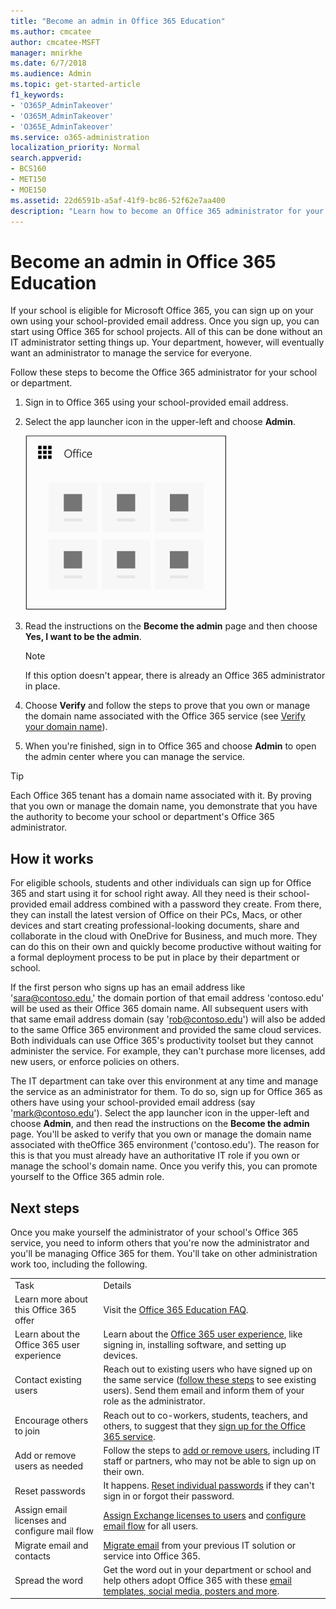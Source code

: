 ```yaml
---
title: "Become an admin in Office 365 Education"
ms.author: cmcatee
author: cmcatee-MSFT
manager: mnirkhe
ms.date: 6/7/2018
ms.audience: Admin
ms.topic: get-started-article
f1_keywords:
- 'O365P_AdminTakeover'
- 'O365M_AdminTakeover'
- 'O365E_AdminTakeover'
ms.service: o365-administration
localization_priority: Normal
search.appverid:
- BCS160
- MET150
- MOE150
ms.assetid: 22d6591b-a5af-41f9-bc86-52f62e7aa400
description: "Learn how to become an Office 365 administrator for your school or department."
---
```


# Become an admin in Office 365 Education

If your school is eligible for Microsoft Office 365, you can sign up on your own using your school-provided email address. Once you sign up, you can start using Office 365 for school projects. All of this can be done without an IT administrator setting things up. Your department, however, will eventually want an administrator to manage the service for everyone. 
  
Follow these steps to become the Office 365 administrator for your school or department. 
  
1. Sign in to Office 365 using your school-provided email address.
    
2. Select the app launcher icon in the upper-left and choose **Admin**.
    
    ![The Office app launcher](../media/b7d9b63a-6ed1-4956-bf1f-8e3caeb09f0b.png)
  
3. Read the instructions on the **Become the admin** page and then choose **Yes, I want to be the admin**.
    
    > [!NOTE]
    >  If this option doesn't appear, there is already an Office 365 administrator in place. 
  
4. Choose **Verify** and follow the steps to prove that you own or manage the domain name associated with the Office 365 service (see [Verify your domain name](https://support.office.com/en-US/Article/Verify-your-Office-365-domain-to-prove-ownership-or-to-activate-services-like-Yammer-87d1844e-aa47-4dc0-a61b-1b773fd4e590?ui=en-US&amp;rs=en-US&amp;ad=US)).
    
5. When you're finished, sign in to Office 365 and choose **Admin** to open the admin center where you can manage the service. 
    
> [!TIP]
> Each Office 365 tenant has a domain name associated with it. By proving that you own or manage the domain name, you demonstrate that you have the authority to become your school or department's Office 365 administrator. 
  
## How it works

For eligible schools, students and other individuals can sign up for Office 365 and start using it for school right away. All they need is their school-provided email address combined with a password they create. From there, they can install the latest version of Office on their PCs, Macs, or other devices and start creating professional-looking documents, share and collaborate in the cloud with OneDrive for Business, and much more. They can do this on their own and quickly become productive without waiting for a formal deployment process to be put in place by their department or school.
  
 If the first person who signs up has an email address like 'sara@contoso.edu,' the domain portion of that email address 'contoso.edu' will be used as their Office 365 domain name. All subsequent users with that same email address domain (say 'rob@contoso.edu') will also be added to the same Office 365 environment and provided the same cloud services. Both individuals can use Office 365's productivity toolset but they cannot administer the service. For example, they can't purchase more licenses, add new users, or enforce policies on others. 
  
The IT department can take over this environment at any time and manage the service as an administrator for them. To do so, sign up for Office 365 as others have using your school-provided email address (say 'mark@contoso.edu'). Select the app launcher icon in the upper-left and choose **Admin**, and then read the instructions on the **Become the admin** page. You'll be asked to verify that you own or manage the domain name associated with theOffice 365 environment ('contoso.edu'). The reason for this is that you must already have an authoritative IT role if you own or manage the school's domain name. Once you verify this, you can promote yourself to the Office 365 admin role. 
  
## Next steps

Once you make yourself the administrator of your school's Office 365 service, you need to inform others that you're now the administrator and you'll be managing Office 365 for them. You'll take on other administration work too, including the following.
  
|||
|:-----|:-----|
|Task  <br/> |Details  <br/> |
|Learn more about this Office 365 offer  <br/> |Visit the [Office 365 Education FAQ](https://support.office.com/article/7fb1b2f9-94c2-4cbb-b01e-a6eca34261d6.aspx).  <br/> |
|Learn about the Office 365 user experience  <br/> |Learn about the [Office 365 user experience](../security-and-compliance/get-started-with-office-365.md), like signing in, installing software, and setting up devices.  <br/> |
|Contact existing users  <br/> |Reach out to existing users who have signed up on the same service ([follow these steps](../add-users-2/add-users-2.md) to see existing users). Send them email and inform them of your role as the administrator.  <br/> |
|Encourage others to join  <br/> |Reach out to co-workers, students, teachers, and others, to suggest that they [sign up for the Office 365 service](https://products.office.com/en-us/student/office-in-education?ms.officeurl=students).  <br/> |
|Add or remove users as needed  <br/> |Follow the steps to [add or remove users](../add-users-2/add-users-2.md), including IT staff or partners, who may not be able to sign up on their own.  <br/> |
|Reset passwords  <br/> |It happens. [Reset individual passwords](../add-users-2/reset-passwords.md) if they can't sign in or forgot their password.  <br/> |
|Assign email licenses and configure mail flow  <br/> |[Assign Exchange licenses to users](../subscriptions-and-billing/assign-licenses-to-users.md) and [configure email flow](https://technet.microsoft.com/en-us/library/jj937232%28v=exchg.150%29.aspx) for all users.  <br/> |
|Migrate email and contacts  <br/> |[Migrate email](../setup/migrate-email-and-contacts-0.md) from your previous IT solution or service into Office 365.  <br/> |
|Spread the word  <br/> |Get the word out in your department or school and help others adopt Office 365 with these [email templates, social media, posters and more](https://www.microsoft.com/en-us/education/products/office-students-marketing-resources/default.aspx#fbid=XOsgjcEPkwQ).  <br/> |
   

